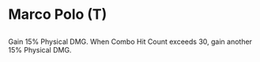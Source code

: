 # Marco Polo (T)

## 

Gain 15% Physical DMG. When Combo Hit Count exceeds 30, gain another 15% Physical DMG.
